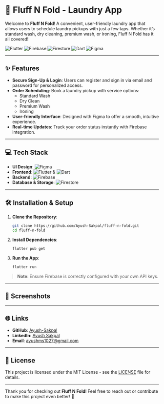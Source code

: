 # 🧺 Fluff N Fold - Laundry App

Welcome to **Fluff N Fold**! A convenient, user-friendly laundry app that allows users to schedule laundry pickups with just a few taps. Whether it’s standard wash, dry cleaning, premium wash, or ironing, Fluff N Fold has it all covered! 

![Flutter](https://img.shields.io/badge/-Flutter-02569B?logo=flutter&logoColor=white)
![Firebase](https://img.shields.io/badge/-Firebase-FFCA28?logo=firebase&logoColor=black)
![Firestore](https://img.shields.io/badge/-Firestore-FF7139?logo=firebase&logoColor=white)
![Dart](https://img.shields.io/badge/-Dart-0175C2?logo=dart&logoColor=white)
![Figma](https://img.shields.io/badge/-Figma-F24E1E?logo=figma&logoColor=white)

---

## ✨ Features
- **Secure Sign-Up & Login**: Users can register and sign in via email and password for personalized access.
- **Order Scheduling**: Book a laundry pickup with service options:
  - Standard Wash
  - Dry Clean
  - Premium Wash
  - Ironing
- **User-friendly Interface**: Designed with Figma to offer a smooth, intuitive experience.
- **Real-time Updates**: Track your order status instantly with Firebase integration.

---

## 💻 Tech Stack

- **UI Design**: ![Figma](https://img.shields.io/badge/-Figma-F24E1E?logo=figma&logoColor=white)
- **Frontend**: ![Flutter](https://img.shields.io/badge/-Flutter-02569B?logo=flutter&logoColor=white) & ![Dart](https://img.shields.io/badge/-Dart-0175C2?logo=dart&logoColor=white)
- **Backend**: ![Firebase](https://img.shields.io/badge/-Firebase-FFCA28?logo=firebase&logoColor=black)
- **Database & Storage**: ![Firestore](https://img.shields.io/badge/-Firestore-FF7139?logo=firebase&logoColor=white)

---

## 🛠 Installation & Setup

1. **Clone the Repository**:
    ```bash
    git clone https://github.com/Ayush-Sakpal/fluff-n-fold.git
    cd fluff-n-fold
    ```

2. **Install Dependencies**:
    ```bash
    flutter pub get
    ```

3. **Run the App**:
    ```bash
    flutter run
    ```

> **Note**: Ensure Firebase is correctly configured with your own API keys.

---

## 📸 Screenshots


---

## 🌐 Links

- **GitHub**: [Ayush-Sakpal](https://github.com/Ayush-Sakpal/fluff-n-fold)
- **LinkedIn**: [Ayush Sakpal](https://linkedin.com/in/ayush-sakpal)
- **Email**: [ayushms1027@gmail.com](mailto:ayushms1027@gmail.com)

---

## 📝 License

This project is licensed under the MIT License - see the [LICENSE](LICENSE) file for details.

---

Thank you for checking out **Fluff N Fold**! Feel free to reach out or contribute to make this project even better! 🚀
